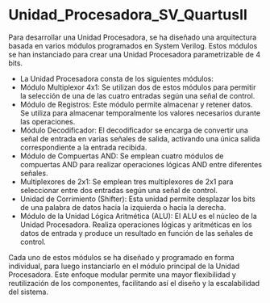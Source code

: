# Unidad_Procesadora_SV_QuartusII

Para desarrollar una Unidad Procesadora, se ha diseñado una arquitectura basada en varios módulos programados en System Verilog. Estos módulos se han instanciado para crear una Unidad Procesadora parametrizable de 4 bits.

* La Unidad Procesadora consta de los siguientes módulos:
* Módulo Multiplexor 4x1: Se utilizan dos de estos módulos para permitir la selección de una de las cuatro entradas según una señal de control.
* Módulo de Registros: Este módulo permite almacenar y retener datos. Se utiliza para almacenar temporalmente los valores necesarios durante las operaciones.
* Módulo Decodificador: El decodificador se encarga de convertir una señal de entrada en varias señales de salida, activando una única salida correspondiente a la entrada recibida.
* Módulo de Compuertas AND: Se emplean cuatro módulos de compuertas AND para realizar operaciones lógicas AND entre diferentes señales.
* Multiplexores de 2x1: Se emplean tres multiplexores de 2x1 para seleccionar entre dos entradas según una señal de control.
* Unidad de Corrimiento (Shifter): Esta unidad permite desplazar los bits de una palabra de datos hacia la izquierda o hacia la derecha.
* Módulo de la Unidad Lógica Aritmética (ALU): El ALU es el núcleo de la Unidad Procesadora. Realiza operaciones lógicas y aritméticas en los datos de entrada y produce un resultado en función de las señales de control.

Cada uno de estos módulos se ha diseñado y programado en forma individual, para luego instanciarlo en el módulo principal de la Unidad Procesadora. Este enfoque modular permite una mayor flexibilidad y reutilización de los componentes, facilitando así el diseño y la escalabilidad del sistema.

